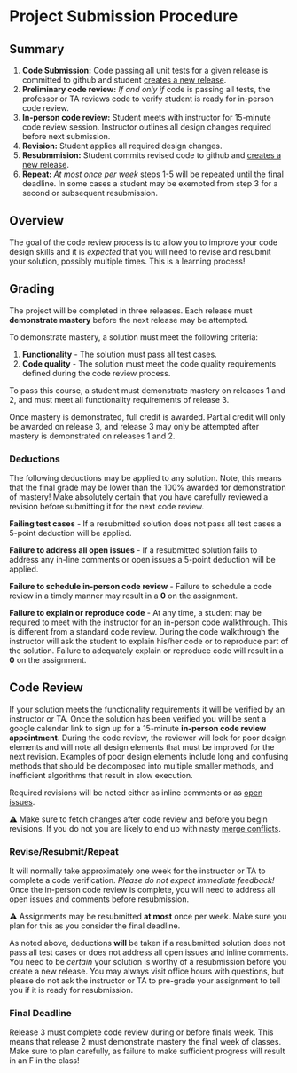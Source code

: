 Project Submission Procedure
============================

## Summary

1. **Code Submission:** Code passing all unit tests for a given release is committed to github and student [creates a new release](https://help.github.com/articles/creating-releases/).
2. **Preliminary code review:** *If and only if* code is passing all tests, the professor or TA reviews code to verify student is ready for in-person code review.
3. **In-person code review:** Student meets with instructor for 15-minute code review session. Instructor outlines all design changes required before next submission.
4. **Revision:** Student applies all required design changes.
5. **Resubmmision:** Student commits revised code to github and [creates a new release](https://help.github.com/articles/creating-releases/).
6. **Repeat:** *At most once per week* steps 1-5 will be repeated until the final deadline. In some cases a student may be exempted from step 3 for a second or subsequent resubmission.

## Overview

The goal of the code review process is to allow you to improve your code design skills and it is *expected* that you will need to revise and resubmit your solution, possibly multiple times. This is a learning process!

## Grading

The project will be completed in three releases. Each release must **demonstrate mastery** before the next release may be attempted. 

To demonstrate mastery, a solution must meet the following criteria:

1. **Functionality** - The solution must pass all test cases.
2. **Code quality** - The solution must meet the code quality requirements defined during the code review process.

To pass this course, a student must demonstrate mastery on releases 1 and 2, and must meet all functionality requirements of release 3. 

Once mastery is demonstrated, full credit is awarded. Partial credit will only be awarded on release 3, and release 3 may only be attempted after mastery is demonstrated on releases 1 and 2.

### Deductions

The following deductions may be applied to any solution. Note, this means that the final grade may be lower than the 100% awarded for demonstration of mastery! Make absolutely certain that you have carefully reviewed a revision before submitting it for the next code review.

**Failing test cases** - If a resubmitted solution does not pass all test cases a 5-point deduction will be applied. 

**Failure to address all open issues** - If a resubmitted solution fails to address any in-line comments or open issues a 5-point deduction will be applied. 

**Failure to schedule in-person code review** - Failure to schedule a code review in a timely manner may result in a **0** on the assignment.

**Failure to explain or reproduce code** - At any time, a student may be required to meet with the instructor for an in-person code walkthrough. This is different from a standard code review. During the code walkthrough the instructor will ask the student to explain his/her code or to reproduce part of the solution. Failure to adequately explain or reproduce code will result in a **0** on the assignment.

## Code Review

If your solution meets the functionality requirements it will be verified by an instructor or TA. Once the solution has been verified you will be sent a google calendar link to sign up for a 15-minute **in-person code review appointment**. During the code review, the reviewer will look for poor design elements and will note all design elements that must be improved for the next revision. Examples of poor design elements include long and confusing methods that should be decomposed into multiple smaller methods, and inefficient algorithms that result in slow execution.

Required revisions will be noted either as inline comments or as [open issues](https://help.github.com/articles/about-issues/). 

:warning: Make sure to fetch changes after code review and before you begin revisions. If you do not you are likely to end up with nasty [merge conflicts](https://help.github.com/articles/resolving-a-merge-conflict-using-the-command-line/).

### Revise/Resubmit/Repeat

It will normally take approximately one week for the instructor or TA to complete a code verification. *Please do not expect immediate feedback!* Once the in-person code review is complete, you will need to address all open issues and comments before resubmission.

:warning: Assignments may be resubmitted **at most** once per week. Make sure you plan for this as you consider the final deadline.

As noted above, deductions **will** be taken if a resubmitted solution does not pass all test cases or does not address all open issues and inline comments. You need to be *certain* your solution is worthy of a resubmission before you create a new release. You may always visit office hours with questions, but please do not ask the instructor or TA to pre-grade your assignment to tell you if it is ready for resubmission.

### Final Deadline

Release 3 must complete code review during or before finals week. This means that release 2 must demonstrate mastery the final week of classes. Make sure to plan carefully, as failure to make sufficient progress will result in an F in the class!